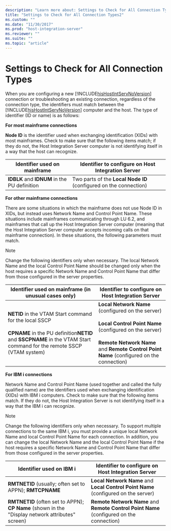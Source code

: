```yaml
---
description: "Learn more about: Settings to Check for All Connection Types"
title: "Settings to Check for All Connection Types2"
ms.custom: ""
ms.date: "11/30/2017"
ms.prod: "host-integration-server"
ms.reviewer: ""
ms.suite: ""
ms.topic: "article"
---
```

# Settings to Check for All Connection Types
When you are configuring a new [!INCLUDE[hisHostIntServNoVersion](../includes/hishostintservnoversion-md.md)] connection or troubleshooting an existing connection, regardless of the connection type, the identifiers must match between the [!INCLUDE[hisHostIntServNoVersion](../includes/hishostintservnoversion-md.md)] computer and the host. The type of identifier (ID or name) is as follows:  
  
 **For most mainframe connections**  
  
 **Node ID** is the identifier used when exchanging identification (XIDs) with most mainframes. Check to make sure that the following items match; if they do not, the Host Integration Server computer is not identifying itself in a way that the host can recognize.  
  
|Identifier used on mainframe|Identifier to configure on Host Integration Server|  
|----------------------------------|--------------------------------------------------------|  
|**IDBLK** and **IDNUM** in the PU definition|Two parts of the **Local Node ID** (configured on the connection)|  
  
 **For other mainframe connections**  
  
 There are some situations in which the mainframe does not use Node ID in XIDs, but instead uses Network Name and Control Point Name. These situations include mainframes communicating through LU 6.2, and mainframes that call up the Host Integration Server computer (meaning that the Host Integration Server computer accepts incoming calls on that mainframe connection). In these situations, the following parameters must match.  
  
> [!NOTE]
>  Change the following identifiers only when necessary. The local Network Name and the local Control Point Name should be changed only when the host requires a specific Network Name and Control Point Name that differ from those configured in the server properties.  
  
|Identifier used on mainframe (in unusual cases only)|Identifier to configure on Host Integration Server|  
|------------------------------------------------------------|--------------------------------------------------------|  
|**NETID** in the VTAM Start command for the local SSCP<br /><br /> **CPNAME** in the PU definition**NETID** and **SSCPNAME** in the VTAM Start command for the remote SSCP (VTAM system)|**Local Network Name** (configured on the server)<br /><br /> **Local Control Point Name** (configured on the server)<br /><br /> **Remote Network Name** and **Remote Control Point Name** (configured on the connection)|  
  
 **For IBM i connections**  
  
 Network Name and Control Point Name (used together and called the fully qualified name) are the identifiers used when exchanging identification (XIDs) with IBM i computers. Check to make sure that the following items match. If they do not, the Host Integration Server is not identifying itself in a way that the IBM i can recognize.  
  
> [!NOTE]
>  Change the following identifiers only when necessary. To support multiple connections to the same IBM i, you must provide a unique local Network Name and local Control Point Name for each connection. In addition, you can change the local Network Name and the local Control Point Name if the host requires a specific Network Name and Control Point Name that differ from those configured in the server properties.  
  
|Identifier used on IBM i|Identifier to configure on Host Integration Server|  
|--------------------------------|--------------------------------------------------------|  
|**RMTNETID** (usually; often set to APPN); **RMTCPNAME**|**Local Network Name** and **Local Control Point Name** (configured on the server)|  
|**RMTNETID** (often set to APPN); **CP Name** (shown in the "Display network attributes" screen)|**Remote Network Name** and **Remote Control Point Name** (configured on the connection)|
